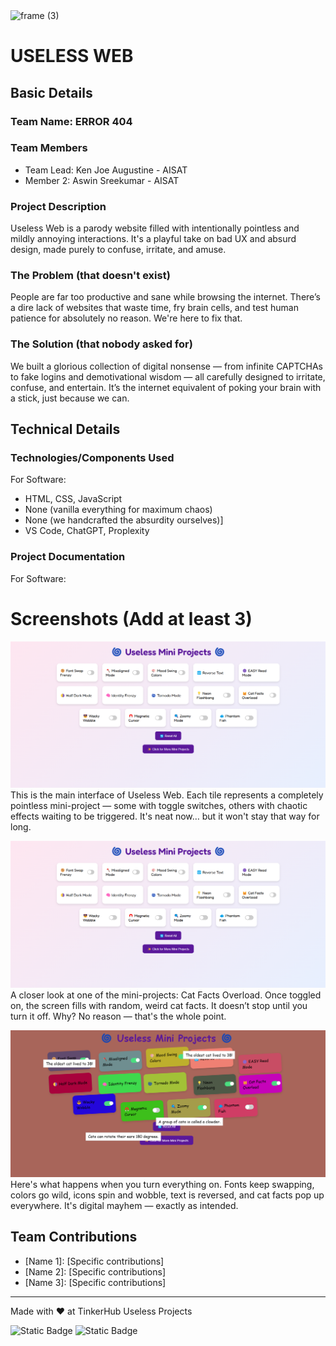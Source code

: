 <img width="3188" height="1202" alt="frame (3)" src="https://github.com/user-attachments/assets/517ad8e9-ad22-457d-9538-a9e62d137cd7" />


# USELESS WEB


## Basic Details
### Team Name: ERROR 404


### Team Members
- Team Lead: Ken Joe Augustine - AISAT
- Member 2: Aswin Sreekumar - AISAT


### Project Description
Useless Web is a parody website filled with intentionally pointless and mildly annoying interactions. It's a playful take on bad UX and absurd design, made purely to confuse, irritate, and amuse.

### The Problem (that doesn't exist)
People are far too productive and sane while browsing the internet. There’s a dire lack of websites that waste time, fry brain cells, and test human patience for absolutely no reason. We're here to fix that.

### The Solution (that nobody asked for)
We built a glorious collection of digital nonsense — from infinite CAPTCHAs to fake logins and demotivational wisdom — all carefully designed to irritate, confuse, and entertain. It’s the internet equivalent of poking your brain with a stick, just because we can.

## Technical Details
### Technologies/Components Used
For Software:
- HTML, CSS, JavaScript
-  None (vanilla everything for maximum chaos)
- None (we handcrafted the absurdity ourselves)]
- VS Code, ChatGPT, Proplexity


### Project Documentation
For Software:

# Screenshots (Add at least 3)
![image alt](https://github.com/ken-joe/useless/blob/efd6460c2e1ea81e3bb41deb3812cc1e7be28f08/Opera%20Snapshot_2025-08-02_221235_ken-joe.github.io.png)
This is the main interface of Useless Web. Each tile represents a completely pointless mini-project — some with toggle switches, others with chaotic effects waiting to be triggered. It's neat now… but it won't stay that way for long.

![image alt](https://github.com/ken-joe/useless/blob/efd6460c2e1ea81e3bb41deb3812cc1e7be28f08/Opera%20Snapshot_2025-08-02_221235_ken-joe.github.io.png)
A closer look at one of the mini-projects: Cat Facts Overload. Once toggled on, the screen fills with random, weird cat facts. It doesn’t stop until you turn it off. Why? No reason — that's the whole point.

![image alt](https://github.com/ken-joe/useless/blob/af447f3f92d0607a6ba9915137ad83bb9512733c/Opera%20Snapshot_2025-08-02_221547_ken-joe.github.io.png)
Here's what happens when you turn everything on. Fonts keep swapping, colors go wild, icons spin and wobble, text is reversed, and cat facts pop up everywhere. It's digital mayhem — exactly as intended.


## Team Contributions
- [Name 1]: [Specific contributions]
- [Name 2]: [Specific contributions]
- [Name 3]: [Specific contributions]

---
Made with ❤️ at TinkerHub Useless Projects 

![Static Badge](https://img.shields.io/badge/TinkerHub-24?color=%23000000&link=https%3A%2F%2Fwww.tinkerhub.org%2F)
![Static Badge](https://img.shields.io/badge/UselessProjects--25-25?link=https%3A%2F%2Fwww.tinkerhub.org%2Fevents%2FQ2Q1TQKX6Q%2FUseless%2520Projects)



